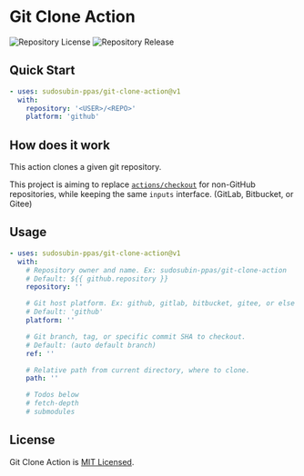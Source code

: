 # Git Clone Action

![Repository License](https://img.shields.io/github/license/sudosubin-ppas/git-clone-action)
![Repository Release](https://img.shields.io/github/v/release/sudosubin-ppas/git-clone-action)

## Quick Start

```yml
- uses: sudosubin-ppas/git-clone-action@v1
  with:
    repository: '<USER>/<REPO>'
    platform: 'github'
```

## How does it work

This action clones a given git repository.

This project is aiming to replace [`actions/checkout`](https://github.com/actions/checkout) for non-GitHub repositories, while keeping the same `inputs` interface. (GitLab, Bitbucket, or Gitee)

## Usage

```yml
- uses: sudosubin-ppas/git-clone-action@v1
  with:
    # Repository owner and name. Ex: sudosubin-ppas/git-clone-action
    # Default: ${{ github.repository }}
    repository: ''

    # Git host platform. Ex: github, gitlab, bitbucket, gitee, or else (git.suckless.org, ...)
    # Default: 'github'
    platform: ''

    # Git branch, tag, or specific commit SHA to checkout.
    # Default: (auto default branch)
    ref: ''

    # Relative path from current directory, where to clone.
    path: ''

    # Todos below
    # fetch-depth
    # submodules
```

## License

Git Clone Action is [MIT Licensed](./LICENSE).

